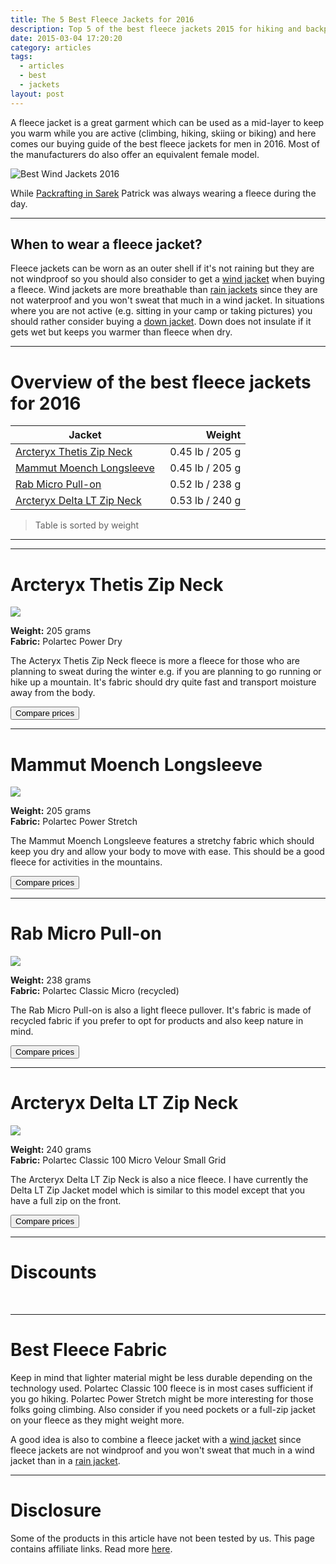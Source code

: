 ```yaml
---
title: The 5 Best Fleece Jackets for 2016
description: Top 5 of the best fleece jackets 2015 for hiking and backpacking
date: 2015-03-04 17:20:20
category: articles
tags:
  - articles
  - best
  - jackets
layout: post
---
```

A fleece jacket is a great garment which can be used as a mid-layer to keep you warm while you are active (climbing, hiking, skiing or biking) and here comes our buying guide of the best fleece jackets for men in 2016. Most of the manufacturers do also offer an equivalent female model.

![](https://c2.staticflickr.com/8/7392/9596207069_e56577d034_o.jpg "Best Wind Jackets 2016")

<!--more-->

While [Packrafting in Sarek](http://hikeventures.com/hiking-and-packrafting-in-sarek-day-1/ "Packrafting in Sarek") Patrick was always wearing a fleece during the day.

---

## When to wear a fleece jacket?
Fleece jackets can be worn as an outer shell if it's not raining but they are not windproof so you should also consider to get a [wind jacket](http://www.hikeventures.com/best-windjackets/ "Wind Jackets") when buying a fleece. Wind jackets are more breathable than [rain jackets](http://www.hikeventures.com/best-rain-jackets/) since they are not waterproof and you won't sweat that much in a wind jacket. In situations where you are not active (e.g. sitting in your camp or taking pictures) you should rather consider buying a [down jacket](http://www.hikeventures.com/best-down-jackets/ "Down Jackets"). Down does not insulate if it gets wet but keeps you warmer than fleece when dry.

---

# Overview of the best fleece jackets for 2016

| Jacket | Weight |
| ------------- |-------------:|
| [Arcteryx Thetis Zip Neck](http://www.hikeventures.com/deals/#arcteryx+thetis+zip+neck) | &nbsp; 0.45 lb / 205 g |
| [Mammut Moench Longsleeve](http://www.hikeventures.com/deals/#mammut+moench)   | 0.45 lb / 205 g | 
| [Rab Micro Pull-on](http://www.hikeventures.com/deals/#micro+pull+on)     | 0.52 lb / 238 g |
| [Arcteryx Delta LT Zip Neck](http://www.hikeventures.com/deals/#Arcteryx+delta+lt+zip) |  0.53 lb / 240 g |

> Table is sorted by weight

---

<script type="text/javascript">
amzn_assoc_placement = "adunit0";
amzn_assoc_search_bar = "false";
amzn_assoc_tracking_id = "hikeve-20";
amzn_assoc_search_bar_position = "bottom";
amzn_assoc_ad_mode = "search";
amzn_assoc_ad_type = "smart";
amzn_assoc_marketplace = "amazon";
amzn_assoc_region = "US";
amzn_assoc_title = "Fleece Jackets Suggestions";
amzn_assoc_default_search_phrase = "arcteryx Fleece Jackets";
amzn_assoc_default_category = "All";
amzn_assoc_linkid = "e591c20a2231d99e36c0a9786ecb9ae1";
</script>
<script src="//z-na.amazon-adsystem.com/widgets/onejs?MarketPlace=US"></script>

---

# Arcteryx Thetis Zip Neck

<a href="http://www.amazon.com/gp/product/B00GW7XOMQ/ref=as_li_tl?ie=UTF8&camp=1789&creative=9325&creativeASIN=B00GW7XOMQ&linkCode=as2&tag=hikeve-20&linkId=KYPIGZUYHRQY4JNT"><img border="0" src="http://ws-na.amazon-adsystem.com/widgets/q?_encoding=UTF8&ASIN=B00GW7XOMQ&Format=_SL250_&ID=AsinImage&MarketPlace=US&ServiceVersion=20070822&WS=1&tag=hikeve-20" ></a><img src="http://ir-na.amazon-adsystem.com/e/ir?t=hikeve-20&l=as2&o=1&a=B00GW7XOMQ" width="1" height="1" border="0" alt="" style="border:none !important; margin:0px !important;" />

**Weight:** 205 grams    
**Fabric:** Polartec Power Dry   

The Acteryx Thetis Zip Neck fleece is more a fleece for those who are planning to sweat during the winter e.g. if you are planning to go running or hike up a mountain. It's fabric should dry quite fast and transport moisture away from the body.

<a href="http://www.hikeventures.com/deals/#arcteryx+thetis+zip+neck"><button class="btn btn-danger">Compare prices</button></a>

---

# Mammut Moench Longsleeve

<a href="http://www.amazon.com/gp/product/B005JWKXC4/ref=as_li_tl?ie=UTF8&camp=1789&creative=9325&creativeASIN=B005JWKXC4&linkCode=as2&tag=hikeve-20&linkId=AM7UMWDALROAZGHE"><img border="0" src="http://ws-na.amazon-adsystem.com/widgets/q?_encoding=UTF8&ASIN=B005JWKXC4&Format=_SL250_&ID=AsinImage&MarketPlace=US&ServiceVersion=20070822&WS=1&tag=hikeve-20" ></a><img src="http://ir-na.amazon-adsystem.com/e/ir?t=hikeve-20&l=as2&o=1&a=B005JWKXC4" width="1" height="1" border="0" alt="" style="border:none !important; margin:0px !important;" />

**Weight:** 205 grams   
**Fabric:** Polartec Power Stretch  

The Mammut Moench Longsleeve features a stretchy fabric which should keep you dry and allow your body to move with ease. This should be a good fleece for activities in the mountains.

<a href="http://www.hikeventures.com/deals/#mammut+moench"><button class="btn btn-danger">Compare prices</button></a>

---

# Rab Micro Pull-on

<a  href="http://www.amazon.com/gp/product/B00MVV2BDK/ref=as_li_tl?ie=UTF8&camp=1789&creative=9325&creativeASIN=B00MVV2BDK&linkCode=as2&tag=hikeve-20&linkId=O35AIPYX5EH2BEVJ"><img border="0" src="http://ws-na.amazon-adsystem.com/widgets/q?_encoding=UTF8&ASIN=B00MVV2BDK&Format=_SL250_&ID=AsinImage&MarketPlace=US&ServiceVersion=20070822&WS=1&tag=hikeve-20" ></a><img src="http://ir-na.amazon-adsystem.com/e/ir?t=hikeve-20&l=as2&o=1&a=B00MVV2BDK" width="1" height="1" border="0" alt="" style="border:none !important; margin:0px !important;" />

**Weight:** 238 grams   
**Fabric:** Polartec Classic Micro (recycled)  

The Rab Micro Pull-on is also a light fleece pullover. It's fabric is made of recycled fabric if you prefer to opt for products and also keep nature in mind.

<a href="http://www.hikeventures.com/deals/#micro+pull+on"><button class="btn btn-danger">Compare prices</button></a>

---

# Arcteryx Delta LT Zip Neck

<a href="http://www.amazon.com/gp/product/B00GW7ZQG8/ref=as_li_tl?ie=UTF8&camp=1789&creative=9325&creativeASIN=B00GW7ZQG8&linkCode=as2&tag=hikeve-20&linkId=TWGUKPE3JX4IKWXK"><img border="0" src="http://ws-na.amazon-adsystem.com/widgets/q?_encoding=UTF8&ASIN=B00GW7ZQG8&Format=_SL250_&ID=AsinImage&MarketPlace=US&ServiceVersion=20070822&WS=1&tag=hikeve-20" ></a><img src="http://ir-na.amazon-adsystem.com/e/ir?t=hikeve-20&l=as2&o=1&a=B00GW7ZQG8" width="1" height="1" border="0" alt="" style="border:none !important; margin:0px !important;" />

**Weight:** 240 grams   
**Fabric:** Polartec Classic 100 Micro Velour Small Grid   

The Arcteryx Delta LT Zip Neck is also a nice fleece. I have currently the Delta LT Zip Jacket model which is similar to this model except that you have a full zip on the front. 

<a href="http://www.hikeventures.com/deals/#Arcteryx+delta+lt+zip"><button class="btn btn-danger">Compare prices</button></a>

---

# Discounts
<div class="row">
  <div class="col-sm-12">
<center>
 <script type="text/javascript" src="http://classic.avantlink.com/api.php?affiliate_id=125311&module=ProductSearch&output=js&website_id=150351&search_term=fleece jacket men AND the north face OR fleece jacket men AND Columbia OR fleece jacket men AND arcteryx OR fleece jacket men AND Mountain Hardwear OR fleece jacket men AND Montane OR fleece jacket men AND Berghaus OR fleece jacket men AND Rab&search_advanced_syntax=1&merchant_ids=10008%7C10060%7C11741%7C10913%7C11243%7C10785%7C10086%7C13273%7C10083%7C10248%7C10049%7C10921%7C10279%7C10345%7C10593%7C10337%7C10943&search_on_sale_only=1&search_on_sale_level=20&search_results_layout=list&search_results_fields=Product+Name%7CSale+Price%7CPrice+Discount+Percent&search_results_count=8&search_results_sort_order=Sale+Price"></script>
</center>
  </div>
</div>
<br> 

---

# Best Fleece Fabric
Keep in mind that lighter material might be less durable depending on the technology used. Polartec Classic 100 fleece is in most cases sufficient if you go hiking. Polartec Power Stretch might be more interesting for those folks going climbing. Also consider if you need pockets or a full-zip jacket on your fleece as they might weight more. 

A good idea is also to combine a fleece jacket with a [wind jacket](http://www.hikeventures.com/best-windjackets/ "wind jackets") since fleece jackets are not windproof and you won't sweat that much in a wind jacket than in a [rain jacket](http://www.hikeventures.com/best-rain-jackets/).

---

# Disclosure
Some of the products in this article have not been tested by us. This page contains affiliate links. Read more [here](http://www.hikeventures.com/about/).
